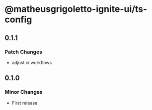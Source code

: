 # @matheusgrigoletto-ignite-ui/ts-config

## 0.1.1

### Patch Changes

- adjust ci workflows

## 0.1.0

### Minor Changes

- First release
